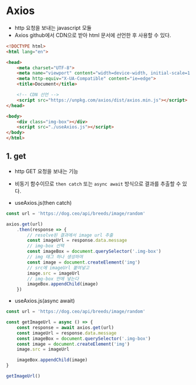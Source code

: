 # Axios

* http 요청을 보내는 javascript 모듈
* Axios github에서 CDN으로 받아 html 문서에 선언한 후 사용할 수 있다.

```html
<!DOCTYPE html>
<html lang="en">

<head>
    <meta charset="UTF-8">
    <meta name="viewport" content="width=device-width, initial-scale=1.0">
    <meta http-equiv="X-UA-Compatible" content="ie=edge">
    <title>Document</title>

    <!-- CDN 선언 -->
    <script src="https://unpkg.com/axios/dist/axios.min.js"></script>
</head>

<body>
    <div class="img-box"></div>
    <script src="./useAxios.js"></script>
</body>
</html>
```



## 1. get

* http GET 요청을 보내는 기능
* 비동기 함수이므로 `then catch` 또는 `async await` 방식으로 결과를 추출할 수 있다.

* useAxios.js(then catch)

```js
const url = 'https://dog.ceo/api/breeds/image/random'

axios.get(url)
    .then(response => {
        // resolve된 결과에서 image url 추출
        const imageUrl = response.data.message
        // img-box 선택
        const imageBox = document.querySelector('.img-box')
        // img 태그 하나 생성하여
        const image = document.createElement('img')
        // src에 imageUrl 붙여넣고
        image.src = imageUrl
        // img-box 안에 넣는다
        imageBox.appendChild(image)
    })
```

* useAxios.js(async await)

```js
const url = 'https://dog.ceo/api/breeds/image/random'

const getImageUrl = async () => {
    const response = await axios.get(url)
    const imageUrl = response.data.message
    const imageBox = document.querySelector('.img-box')
    const image = document.createElement('img')
    image.src = imageUrl

    imageBox.appendChild(image)
}

getImageUrl()
```


